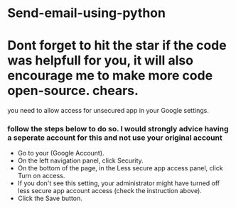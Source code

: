 # Send-email-using-python

# Dont forget to hit the star if the code was helpfull for you, it will also encourage me to make more code open-source. chears. 

you need to allow access for unsecured app in your Google settings.

### follow the steps below to do so. I would strongly advice having a seperate account for this and not use your original account

- Go to your (Google Account).
- On the left navigation panel, click Security.
- On the bottom of the page, in the Less secure app access panel, click Turn on access.
- If you don't see this setting, your administrator might have turned off less secure app account access (check the instruction above).
- Click the Save button.
